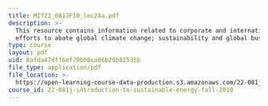 ```yaml
---
title: MIT22_081JF10_lec24a.pdf
description: >-
  This resource contains information related to corporate and international
  efforts to abate global climate change; sustainability and global business.
type: course
layout: pdf
uid: 8afda47dff6ef70bb8ca06b26b82535b
file_type: application/pdf
file_location: >-
  https://open-learning-course-data-production.s3.amazonaws.com/22-081j-introduction-to-sustainable-energy-fall-2010/8afda47dff6ef70bb8ca06b26b82535b_MIT22_081JF10_lec24a.pdf
course_id: 22-081j-introduction-to-sustainable-energy-fall-2010
---
```

